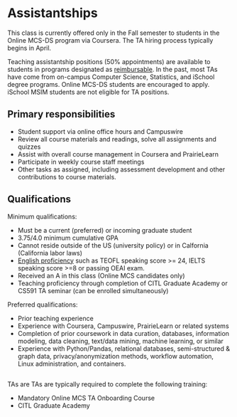 # Assistantships

This class is currently offered only in the Fall semester to students in the Online MCS-DS program via Coursera. The TA hiring process typically begins in April.

Teaching assistantship positions (50% appointments) are available to students in
programs designated as [reimbursable](https://grad.illinois.edu/handbook/program-tuition-waiver-designations). In the past, most TAs have come from on-campus Computer Science, Statistics, and iSchool degree programs.  Online MCS-DS students are encouraged to apply. iSchool MSIM students are not eligible for TA positions.

## Primary responsibilities
* Student support via online office hours and Campuswire
* Review all course materials and readings, solve all assignments and quizzes
* Assist with overall course management in Coursera and PrairieLearn
* Participate in weekly course staff meetings
* Other tasks as assigned, including assessment development and other contributions to course materials.


## Qualifications
Minimum qualifications:
* Must be a current (preferred) or incoming graduate student
* 3.75/4.0 minimum cumulative GPA
* Cannot reside outside of the US (university policy) or in Calfornia (California labor laws)
* [English proficiency](https://grad.illinois.edu/admissions/taengprof.htm) such as TEOFL speaking score >= 24, IELTS speaking score >=8 or passing OEAI exam.
* Received an A in this class (Online MCS candidates only)
* Teaching proficiency through completion of CITL Graduate Academy or CS591 TA seminar (can be enrolled simultaneously)

Preferred qualifications:
* Prior teaching experience 
* Experience with Coursera, Campuswire, PrairieLearn or related systems
* Completion of prior coursework in data curation, databases, information modeling, data cleaning, text/data mining, machine learning, or similar
* Experience with Python/Pandas, relational databases, semi-structured & graph data, privacy/anonymization methods, workflow automation, Linux administration, and containers.

## 
TAs are 
TAs are typically required to complete the following training:
* Mandatory Online MCS TA Onboarding Course
* CITL Graduate Academy
